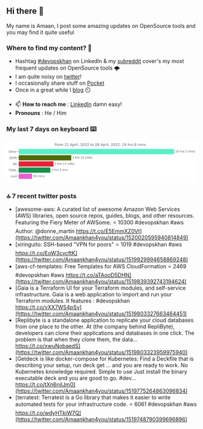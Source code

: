 <!--- [![Hits](https://hits.seeyoufarm.com/api/count/incr/badge.svg?url=https%3A%2F%2Fgithub.com%2Fakhan4u%2Fhit-counter&count_bg=%2379C83D&title_bg=%23555555&icon=&icon_color=%23E7E7E7&title=visits&edge_flat=false)](https://hits.seeyoufarm.com) --->

## Hi there 👋

My name is Amaan, I post some amazing updates on OpenSource tools and you may find it quite useful

### Where to find my content? 🤔

* Hashtag [#devopskhan](https://www.linkedin.com/feed/hashtag/devopskhan/) on LinkedIn & my [subreddit](https://www.reddit.com/r/devopskhan/) cover's my most frequent updates on OpenSource tools 🌩️
* I am quite noisy on [twitter](https://twitter.com/Amaankhan4you)!
* I occasionally share stuff on [Pocket](https://getpocket.com/@ej6g8d1dp2829A16a9Tf5d4T6bAMp3d8791rejDe86yem3bm4e14ex4fT4dluk29)
* Once in a great while I [blog](https://linuxparrot.com/) ⏲️


- 📫 **How to reach me** : [LinkedIn](https://www.linkedin.com/in/amaan-khan-linux-ninja) damn easy!
- **Pronouns** : He / Him

### My last 7 days on keyboard ⌨️

<img src="https://github.com/akhan4u/akhan4u/blob/main/images/stat.svg" alt="Amaan's Wakatime Activity!"/>

### 🔝 7 recent twitter posts
<!-- DEVDOJO:START -->
- [awesome-aws: A curated list of awesome Amazon Web Services &lpar;AWS&rpar; libraries, open source repos, guides, blogs, and other resources.  Featuring the Fiery Meter of AWSome.
⭐️ 10300
#devopskhan #aws
Author: @donne_martin
https://t.co/E5EmmXZ0Vt](https://twitter.com/Amaankhan4you/status/1520020595940814849)
- [xiringuito: SSH-based &quot;VPN for poors&quot;
⭐️ 1019
#devopskhan #aws
https://t.co/EoW3cvcftK](https://twitter.com/Amaankhan4you/status/1519929994658869248)
- [aws-cf-templates: Free Templates for AWS CloudFormation
⭐️ 2469
#devopskhan #aws
https://t.co/aTAooD5DHN](https://twitter.com/Amaankhan4you/status/1519839392743194624)
- [Gaia is a Terraform UI for your Terraform modules, and self-service infrastructure. Gaia is a web application to import and run your Terraform modules. It features : #devopskhan https://t.co/vXX7WS4pSv](https://twitter.com/Amaankhan4you/status/1519803327663464451)
- [Replibyte is a standalone application to replicate your cloud databases from one place to the other. At &lpar;the company behind RepliByte&rpar;, developers can clone their applications and databases in one click. The problem is that when they clone them, the data… https://t.co/xwuNobaedS](https://twitter.com/Amaankhan4you/status/1519803323959975940)
- [Getdeck is like docker-compose for Kubernetes: Find a Deckfile that is describing your setup, run deck get ... and you are ready to work. No Kubernetes knowledge required. Simple to use Just install the binary executable deck and you are good to go. #dev… https://t.co/tXn6njIJm0](https://twitter.com/Amaankhan4you/status/1519775264863096834)
- [terratest:  Terratest is a Go library that makes it easier to write automated tests for your infrastructure code.
⭐️ 6061
#devopskhan #aws
https://t.co/wdyHTkiW7Q](https://twitter.com/Amaankhan4you/status/1519748790399696896)
<!-- DEVDOJO:END -->

<!-- ![Amaan's GitHub stats](https://github-readme-stats.vercel.app/api?username=akhan4u&count_private=true&show_icons=true&hide=contribs) -->
